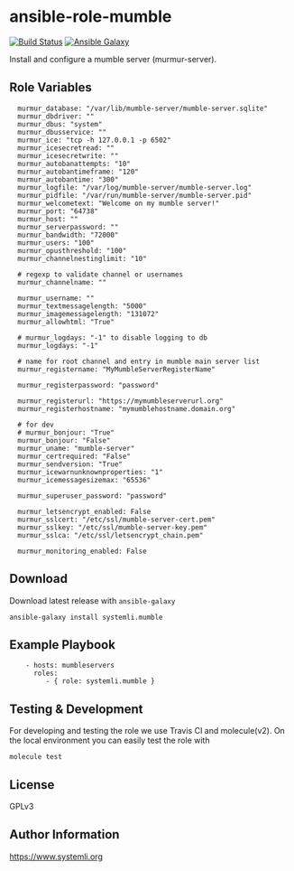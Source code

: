 ansible-role-mumble
===========================

[![Build Status](https://travis-ci.org/systemli/ansible-role-mumble.svg)](https://travis-ci.org/systemli/ansible-role-mumble) [![Ansible Galaxy](http://img.shields.io/badge/ansible--galaxy-mumble-blue.svg)](https://galaxy.ansible.com/systemli/mumble/)


Install and configure a mumble server (murmur-server).



Role Variables
--------------

```
  murmur_database: "/var/lib/mumble-server/mumble-server.sqlite"
  murmur_dbdriver: ""
  murmur_dbus: "system"
  murmur_dbusservice: ""
  murmur_ice: "tcp -h 127.0.0.1 -p 6502"
  murmur_icesecretread: ""
  murmur_icesecretwrite: ""
  murmur_autobanattempts: "10"
  murmur_autobantimeframe: "120"
  murmur_autobantime: "300"
  murmur_logfile: "/var/log/mumble-server/mumble-server.log"
  murmur_pidfile: "/var/run/mumble-server/mumble-server.pid"
  murmur_welcometext: "Welcome on my mumble server!"
  murmur_port: "64738"
  murmur_host: ""
  murmur_serverpassword: ""
  murmur_bandwidth: "72000"
  murmur_users: "100"
  murmur_opusthreshold: "100"
  murmur_channelnestinglimit: "10"
  
  # regexp to validate channel or usernames
  murmur_channelname: ""
  
  murmur_username: ""
  murmur_textmessagelength: "5000"
  murmur_imagemessagelength: "131072"
  murmur_allowhtml: "True"
  
  # murmur_logdays: "-1" to disable logging to db
  murmur_logdays: "-1"
  
  # name for root channel and entry in mumble main server list
  murmur_registername: "MyMumbleServerRegisterName"
  
  murmur_registerpassword: "password"
  
  murmur_registerurl: "https://mymumbleserverurl.org"
  murmur_registerhostname: "mymumblehostname.domain.org"
  
  # for dev
  # murmur_bonjour: "True"
  murmur_bonjour: "False"
  murmur_uname: "mumble-server"
  murmur_certrequired: "False"
  murmur_sendversion: "True"
  murmur_icewarnunknownproperties: "1"
  murmur_icemessagesizemax: "65536"
  
  murmur_superuser_password: "password"
  
  murmur_letsencrypt_enabled: False
  murmur_sslcert: "/etc/ssl/mumble-server-cert.pem"
  murmur_sslkey: "/etc/ssl/mumble-server-key.pem"
  murmur_sslca: "/etc/ssl/letsencrypt_chain.pem"
  
  murmur_monitoring_enabled: False
```

Download
--------

Download latest release with `ansible-galaxy`

	ansible-galaxy install systemli.mumble

Example Playbook
----------------

```
    - hosts: mumbleservers
      roles:
         - { role: systemli.mumble }
```

Testing & Development
---------------------

For developing and testing the role we use Travis CI and molecule(v2). On the local environment you can easily test the role with

```
molecule test
```

License
-------

GPLv3

Author Information
------------------

https://www.systemli.org
